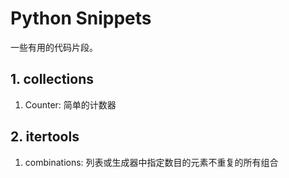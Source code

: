 # Python Snippets
一些有用的代码片段。

## 1. collections
1. Counter: 简单的计数器

## 2. itertools
1. combinations: 列表或生成器中指定数目的元素不重复的所有组合

